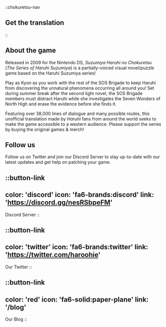 ::chokuretsu-nav
## Get the translation
::

## About the game
Released in 2009 for the Nintendo DS, *Suzumiya Haruhi no Chokuretsu* (*The Series of Haruhi Suzumiya*) is a partially-voiced visual novel/puzzle game based on the Haruhi Suzumiya series!

Play as Kyon as you work with the rest of the SOS Brigade to keep Haruhi from discovering the unnatural phenomena occurring all around you! Set during summer break after the second light novel, the SOS Brigade members must distract Haruhi while she investigates the Seven Wonders of North High and erase the evidence before she finds it.

Featuring over 38,000 lines of dialogue and many possible routes, this unofficial translation made by *Haruhi* fans from around the world seeks to make the game accessible to a western audience. Please support the series by buying the original games & merch!

## Follow us
Follow us on Twitter and join our Discord Server to stay up-to-date with our latest updates and get help on patching your game.

<!-- Twitter and discord buttons -->
::button-link
---
color: 'discord'
icon: 'fa6-brands:discord'
link: 'https://discord.gg/nesRSbpeFM'
---
Discord Server
::

::button-link
---
color: 'twitter'
icon: 'fa6-brands:twitter'
link: 'https://twitter.com/haroohie'
---
Our Twitter
::

::button-link
---
color: 'red'
icon: 'fa6-solid:paper-plane'
link: '/blog'
---
Our Blog
::